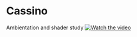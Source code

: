 # Cassino
Ambientation and shader study
[![Watch the video](https://dms.licdn.com/playlist/C4D05AQFQoBcHAsTO1A/mp4-720p-30fp-crf28/0/1647964524867?e=1654099200&v=beta&t=XM5GHcfpWqvrxinrWHeEYSnT4QDls9QhmMO1nKK_7_w)](https://dms.licdn.com/playlist/C4D05AQFQoBcHAsTO1A/mp4-720p-30fp-crf28/0/1647964524867?e=1654099200&v=beta&t=XM5GHcfpWqvrxinrWHeEYSnT4QDls9QhmMO1nKK_7_w)

